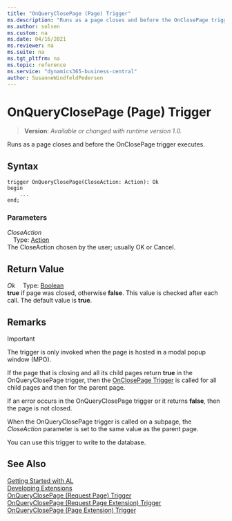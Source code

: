 ```yaml
---
title: "OnQueryClosePage (Page) Trigger"
ms.description: "Runs as a page closes and before the OnClosePage trigger executes."
ms.author: solsen
ms.custom: na
ms.date: 04/16/2021
ms.reviewer: na
ms.suite: na
ms.tgt_pltfrm: na
ms.topic: reference
ms.service: "dynamics365-business-central"
author: SusanneWindfeldPedersen
---
```

[//]: # (START>DO_NOT_EDIT)
[//]: # (IMPORTANT:Do not edit any of the content between here and the END>DO_NOT_EDIT.)
[//]: # (Any modifications should be made in the .xml files in the ModernDev repo.)

# OnQueryClosePage (Page) Trigger
> **Version**: _Available or changed with runtime version 1.0._

Runs as a page closes and before the OnClosePage trigger executes.


## Syntax
```
trigger OnQueryClosePage(CloseAction: Action): Ok
begin
    ...
end;
```

### Parameters

*CloseAction*  
&emsp;Type: [Action](../../methods-auto/action/action-option.md)  
The CloseAction chosen by the user; usually OK or Cancel.  


## Return Value

*Ok*
&emsp;Type: [Boolean](../../methods-auto/boolean/boolean-data-type.md)  
**true** if page was closed, otherwise **false**. This value is checked after each call. The default value is **true**.

[//]: # (IMPORTANT: END>DO_NOT_EDIT)

## Remarks

> [!IMPORTANT]  
> The trigger is only invoked when the page is hosted in a modal popup window \(MPO\).  

If the page that is closing and all its child pages return **true** in the OnQueryClosePage trigger, then the [OnClosePage Trigger](devenv-onclosepage-page-trigger.md) is called for all child pages and then for the parent page.  

If an error occurs in the OnQueryClosePage trigger or it returns **false**, then the page is not closed.  

When the OnQueryClosePage trigger is called on a subpage, the *CloseAction* parameter is set to the same value as the parent page.  

You can use this trigger to write to the database.

## See Also  
[Getting Started with AL](../../devenv-get-started.md)  
[Developing Extensions](../../devenv-dev-overview.md)  
[OnQueryClosePage (Request Page) Trigger](../requestpage/devenv-onqueryclosepage-requestpage-trigger.md)   
[OnQueryClosePage (Request Page Extension) Trigger](../requestpageextension/devenv-onqueryclosepage-requestpageextension-trigger.md)   
[OnQueryClosePage (Page Extension) Trigger](../pageextension/devenv-onqueryclosepage-pageextension-trigger.md)
